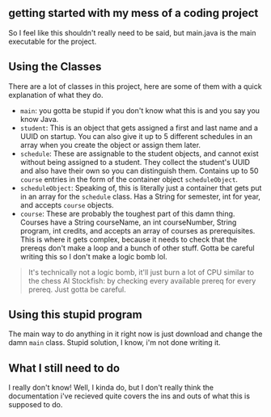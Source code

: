 ## getting started with my mess of a coding project

So I feel like this shouldn't really need to be said, but main.java is the main executable for the project.

## Using the Classes

There are a lot of classes in this project, here are some of them with a quick explanation of what they do.

- `main`: you gotta be stupid if you don't know what this is and you say you know Java.
- `student`: This is an object that gets assigned a first and last name and a UUID on startup. You can also give it up to 5 different schedules in an array when you create the object or assign them later.
- `schedule`: These are assignable to the student objects, and cannot exist without being assigned to a student. They collect the student's UUID and also have their own so you can distinguish them. Contains up to 50 `course` entries in the form of the container object `scheduleObject`.
- `scheduleObject`: Speaking of, this is literally just a container that gets put in an array for the `schedule` class. Has a String for semester, int for year, and accepts `course` objects.
- `course`: These are probably the toughest part of this damn thing. Courses have a String courseName, an int courseNumber, String program, int credits, and accepts an array of courses as prerequisites. This is where it gets complex, because it needs to check that the prereqs don't make a loop and a bunch of other stuff. Gotta be careful writing this so I don't make a logic bomb lol.

> It's technically not a logic bomb, it'll just burn a lot of CPU similar to the chess AI Stockfish: by checking every available prereq for every prereq. Just gotta be careful.

## Using this stupid program

The main way to do anything in it right now is just download and change the damn `main` class. Stupid solution, I know, i'm not done writing it.

## What I still need to do

I really don't know! Well, I kinda do, but I don't really think the documentation i've recieved quite covers the ins and outs of what this is supposed to do.
